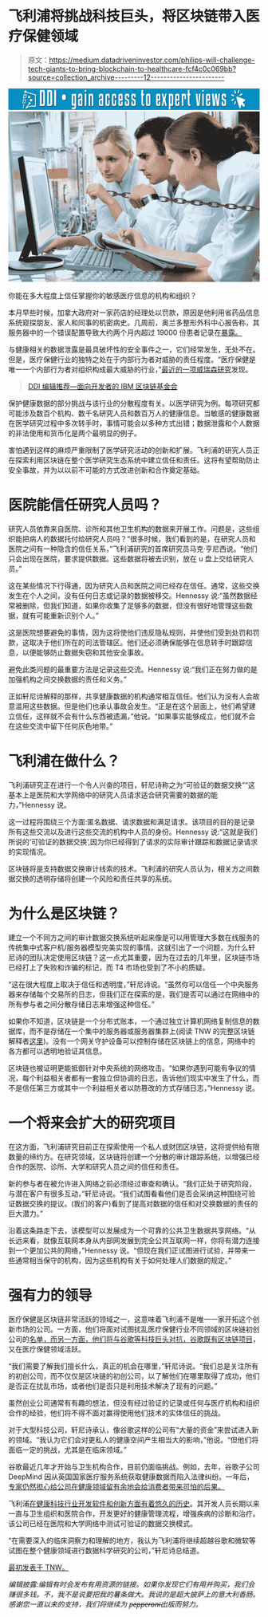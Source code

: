 # 飞利浦将挑战科技巨头，将区块链带入医疗保健领域

> 原文：<https://medium.datadriveninvestor.com/philips-will-challenge-tech-giants-to-bring-blockchain-to-healthcare-fcf4c0c069bb?source=collection_archive---------12----------------------->

[![](img/87b8630b967bc4bff1cf2b363871968f.png)](http://www.track.datadriveninvestor.com/1B9E)![](img/9d67d3c94d29d1a9ae4b78b0e6ed475d.png)

你能在多大程度上信任掌握你的敏感医疗信息的机构和组织？

本月早些时候，加拿大政府对一家药店的经理处以罚款，原因是他利用省药品信息系统窥探朋友、家人和同事的机密病史。几周前，奥兰多整形外科中心报告称，其服务器中的一个错误配置导致大约两个月内超过 19000 份患者记录在[暴露。](https://healthitsecurity.com/news/19k-orlando-orthopaedic-patients-at-risk-from-lax-vendor-security)

与健康相关的数据泄露是最具破坏性的安全事件之一，它们经常发生，无处不在。但是，医疗保健行业的独特之处在于内部行为者对威胁的责任程度。“医疗保健是唯一一个内部行为者对组织构成最大威胁的行业，”[最近的一项威瑞森研究](https://www.verizon.com/about/news/new-report-puts-healthcare-cybersecurity-back-under-microscope)发现。

> [DDI 编辑推荐—面向开发者的 IBM 区块链基金会](http://go.datadriveninvestor.com/bcdeveloper/matf)

保护健康数据的部分挑战与该行业的分散程度有关。以医学研究为例。每项研究都可能涉及数百个机构、数千名研究人员和数百万人的健康信息。当敏感的健康数据在医学研究过程中多次转手时，事情可能会以多种方式出错；数据泄露和个人数据的非法使用和货币化是两个最明显的例子。

害怕遇到这样的麻烦严重限制了医学研究活动的创新和扩展。飞利浦的研究人员正在探索利用区块链在整个医学研究生态系统中建立信任和责任。这将有望帮助防止安全事故，并为以以前不可能的方式改进创新和合作奠定基础。

# 医院能信任研究人员吗？

研究人员依靠来自医院、诊所和其他卫生机构的数据来开展工作。问题是，这些组织能把病人的数据托付给研究人员吗？“很多时候，我们看到的是，在研究人员和医院之间有一种隐含的信任关系，”飞利浦研究的首席研究员马克·亨尼西说。“他们只会出现在医院，要求提供数据。这些数据将被去识别，放在 u 盘上交给研究人员。”

这在某些情况下行得通，因为研究人员和医院之间已经存在信任。通常，这些交换发生在个人之间，没有任何日志或记录的数据被移交。Hennessy 说:“虽然数据经常被删除，但我们知道，如果你收集了足够多的数据，但没有很好地管理这些数据，就有可能重新识别个人。”

这是医院想要避免的事情，因为这将使他们违反隐私规则，并使他们受到处罚和罚款，这取决于他们所在的司法管辖区。他们还必须确保能够在信息转手时跟踪信息，以便能够防止数据失窃和其他安全事故。

避免此类问题的最重要方法是记录这些交流。Hennessy 说:“我们正在努力做的是加强机构之间交换数据的责任和义务。”

正如轩尼诗解释的那样，共享健康数据的机构通常相互信任。他们认为没有人会故意滥用这些数据。但是他们也承认事故会发生。“正是在这个层面上，他们希望建立信任，这样就不会有什么东西被遗漏，”他说。“如果事实能够成立，他们就不会在这些交流中留下任何灰色地带。”

# 飞利浦在做什么？

飞利浦研究正在进行一个令人兴奋的项目，轩尼诗称之为“可验证的数据交换”“这基本上是医院和大学网络中的研究人员请求适合研究需要的数据的能力，”Hennessy 说。

这一过程将围绕三个方面:匿名数据、请求数据和满足请求。该项目的目的是记录所有这些交流以及进行这些交流的机构中人员的身份。Hennessy 说:“这就是我们所说的‘可验证的数据交换’,因为你已经得到了请求的实际审计跟踪和数据记录请求的实现情况。

区块链将是支持数据交换审计线索的技术。飞利浦的研究人员认为，相关方之间数据交换的透明存储将创建一个风险和责任共享的系统。

# 为什么是区块链？

建立一个不同方之间的审计数据交换系统听起来像是可以用管理大多数在线服务的传统集中式客户机/服务器模型完美实现的事情。这就引出了一个问题，为什么轩尼诗的团队决定使用区块链？这一点尤其重要，因为在过去的几年里，区块链市场已经打上了失败和诈骗的标记，而 T4 市场也受到了不小的质疑。

“这在很大程度上取决于信任和透明度，”轩尼诗说。“虽然你可以信任一个中央服务器来存储每个交易所的日志，但我们正在探索的是，我们是否可以通过在网络中的所有参与者之间分散存储日志来增强这种信任。”

如果你不知道，区块链是一个分布式账本，一个通过独立计算机网络复制信息的数据库，而不是存储在一个集中的服务器或服务器集群上(阅读 TNW 的完整区块链解释者[这里](https://thenextweb.com/contributors/2017/11/01/ultimate-3500-word-plain-english-guide-blockchain/))。没有一个网关守护设备可以控制存储在区块链上的信息，网络中的各方都可以透明地验证其信息。

区块链也被证明更能抵御针对中央系统的网络攻击。“如果你遇到可能有争议的情况，每个利益相关者都有一套独立但协调的日志，告诉他们现实中发生了什么，而不是信任第三方或其中一个利益相关者以防篡改的方式存储日志，”Hennessy 说。

# 一个将来会扩大的研究项目

在这方面，飞利浦研究目前正在探索使用一个私人或财团区块链，这将提供给有限数量的缔约方。在研究领域，区块链将创建一个分散的审计跟踪系统，以增强已经合作的医院、诊所、大学和研究人员之间的信任和责任。

新的参与者在被允许进入网络之前必须经过审查和确认。“我们正处于研究阶段，与潜在客户有很多互动，”轩尼诗说。“我们试图看看他们是否会采纳这种围绕可验证数据交换的提议。(我们的客户)看到了提高对数据的信任和对交换数据的责任的巨大潜力。”

沿着这条路走下去，该模型可以发展成为一个可靠的公共卫生数据共享网络。“从长远来看，就像互联网本身从内部网发展到完全公共互联网一样，你将有潜力连接到一个更加公共的网络，”Hennessy 说。“但现在我们正试图进行试验，并带来一些通常相当保守的机构，因为这些机构有关于如何处理人们数据的规定。”

# 强有力的领导

医疗保健是区块链非常活跃的领域之一，这意味着飞利浦不是唯一一家开拓这个创新市场的公司。一方面，他们将面对试图扰乱医疗保健行业不同领域的区块链初创公司的[名单，而另一方面，他们将与谷歌等科技巨头对抗，谷歌既有](https://www.cbinsights.com/research/healthcare-blockchain-startups-medicine/)[区块链项目](https://www.pcmag.com/commentary/360695/why-google-is-embracing-blockchain)，又在医疗保健领域活跃。

“我们需要了解我们擅长什么，真正的机会在哪里，”轩尼诗说。“我们总是关注所有的初创公司，而不仅仅是区块链的初创公司，以了解他们在哪里取得了成功，他们是否正在扰乱市场，或者他们是否只是利用技术解决了现有的问题。”

虽然创业公司通常有有趣的想法，但没有经过验证的记录或任何与医疗机构和组织合作的经验，他们将不得不面对赢得使用他们技术的实体信任的挑战。

对于大型科技公司，轩尼诗承认，像谷歌这样的公司有“大量的资金”来尝试进入新的领域。“我认为它们会对更私人的健康空间产生相当大的影响，”他说。“但他们将面临一定的挑战，尤其是在临床领域。”

谷歌最近几年才开始与卫生机构合作，目前仍面临挑战。例如，去年，谷歌子公司 DeepMind 因从英国国家医疗服务系统获取健康数据而陷入法律纠纷。一年后，[专家仍然担心给公司在健康领域留有余地会给消费者带来可怕的后果。](https://techcrunch.com/2018/06/15/uk-report-warns-deepmind-health-could-gain-excessive-monopoly-power/)

飞利浦[在健康科技行业开发软件和创新方面有着悠久的历史](https://www.careers.philips.com/professional/global/en/softwaredevelopment)。其开发人员长期以来一直与卫生组织和医院合作，开发更好的健康管理流程，增强疾病的诊断和治疗。该公司已经在医院和大学网络中测试可验证的数据交换模式。

“在需要深入的临床洞察力和理解的地方，我认为飞利浦将继续超越谷歌和微软等试图在整个健康领域进行数据科学研究的公司，”轩尼诗总结道。

[最初发表于 TNW。](https://thenextweb.com/blockchain/2018/10/17/philips-solve-healthcare-data-breaches-with-blockchain/)

*编辑披露:编辑有时会发布有用资源的链接。如果你发现它们有用并购买，我们会赚很多钱。不，我不是说要把我的薯条做大。我说的是超大披萨上的意大利香肠。感谢您一直以来的支持，我们将继续为 p̶e̶p̶p̶e̶r̶o̶n̶i̶出版而努力。*